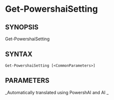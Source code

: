 ﻿---
external help file: powershai-help.xml
schema: 2.0.0
powershai: true
---

# Get-PowershaiSetting

## SYNOPSIS <!--!= @#Synop !-->

Get-PowershaiSetting 


## SYNTAX <!--!= @#Syntax !-->

```
Get-PowershaiSetting [<CommonParameters>]
```

## PARAMETERS <!--!= @#Params !-->


<!--PowershaiAiDocBlockStart-->
_Automatically translated using PowershAI and AI
_
<!--PowershaiAiDocBlockEnd-->
